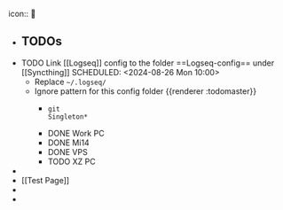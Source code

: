 icon:: 🏡

- ## TODOs
- TODO Link [[Logseq]] config to the folder ==Logseq-config== under [[Syncthing]]
  SCHEDULED: <2024-08-26 Mon 10:00>
	- Replace `~/.logseq/`
	- Ignore pattern for this config folder {{renderer :todomaster}}
		- ```
		  git
		  Singleton*
		  ```
		- DONE Work PC
		- DONE Mi14
		- DONE VPS
		- TODO XZ PC
-
- [[Test Page]]
-
-